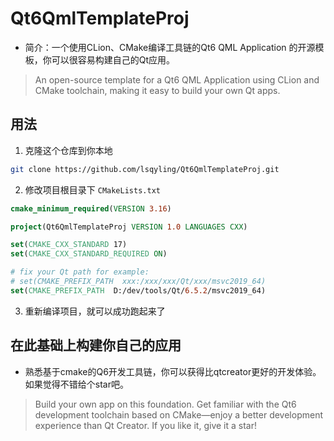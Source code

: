 # Qt6QmlTemplateProj
* 简介：一个使用CLion、CMake编译工具链的Qt6 QML Application 的开源模板，你可以很容易构建自己的Qt应用。
> An open-source template for a Qt6 QML Application using CLion and CMake toolchain, making it easy to build your own Qt apps.

## 用法
1. 克隆这个仓库到你本地
```bash
git clone https://github.com/lsqyling/Qt6QmlTemplateProj.git
```
2. 修改项目根目录下 `CMakeLists.txt`
```cmake
cmake_minimum_required(VERSION 3.16)

project(Qt6QmlTemplateProj VERSION 1.0 LANGUAGES CXX)

set(CMAKE_CXX_STANDARD 17)
set(CMAKE_CXX_STANDARD_REQUIRED ON)

# fix your Qt path for example:
# set(CMAKE_PREFIX_PATH  xxx:/xxx/xxx/Qt/xxx/msvc2019_64)
set(CMAKE_PREFIX_PATH  D:/dev/tools/Qt/6.5.2/msvc2019_64)

```
3. 重新编译项目，就可以成功跑起来了

## 在此基础上构建你自己的应用
* 熟悉基于cmake的Q6开发工具链，你可以获得比qtcreator更好的开发体验。如果觉得不错给个star吧。
> Build your own app on this foundation. Get familiar with the Qt6 development toolchain based on CMake—enjoy a better 
development experience than Qt Creator. If you like it, give it a star!

